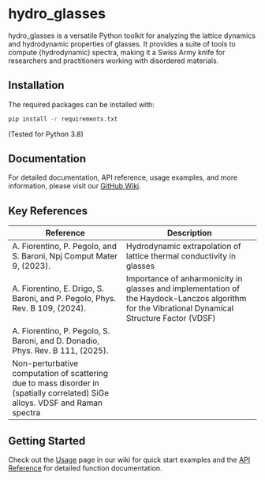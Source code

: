 # hydro_glasses

hydro_glasses is a versatile Python toolkit for analyzing the lattice dynamics and hydrodynamic properties of glasses. 
It provides a suite of tools to compute (hydrodynamic) spectra, making it a Swiss Army knife for researchers and practitioners working with disordered materials.

## Installation

The required packages can be installed with:

```bash
pip install -r requirements.txt
``` 
(Tested for Python 3.8)
## Documentation

For detailed documentation, API reference, usage examples, and more information, please visit our [GitHub Wiki](../../wiki).

## Key References

| Reference | Description                                                                                                                                      |
|-----------|--------------------------------------------------------------------------------------------------------------------------------------------------|
| A. Fiorentino, P. Pegolo, and S. Baroni, Npj Comput Mater 9, (2023). | Hydrodynamic extrapolation of lattice thermal conductivity in glasses                                                                            |
| A. Fiorentino, E. Drigo, S. Baroni, and P. Pegolo, Phys. Rev. B 109, (2024). | Importance of anharmonicity in glasses and implementation of the Haydock-Lanczos algorithm for the Vibrational Dynamical Structure Factor (VDSF) |
| A. Fiorentino, P. Pegolo, S. Baroni, and D. Donadio, Phys. Rev. B 111, (2025).
| Non-perturbative computation of scattering due to mass disorder in (spatially correlated) SiGe alloys. VDSF and Raman spectra |
## Getting Started

Check out the [Usage](../../wiki/Usage) page in our wiki for quick start examples and the [API Reference](../../wiki/API-Reference) for detailed function documentation.